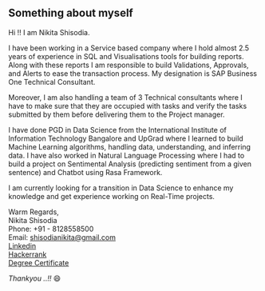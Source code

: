 ## Something about myself 

Hi !! I am Nikita Shisodia.

I have been working in a Service based company where I hold almost 2.5 years of experience in SQL and Visualisations tools for building reports.
Along with these reports I am responsible to build Validations, Approvals, and Alerts to ease the transaction process.
My designation is SAP Business One Technical Consultant.

Moreover, I am also handling a team of 3 Technical consultants where I have to make sure that they are occupied with tasks and verify the tasks submitted by them before delivering them to the Project manager.

I have done PGD in Data Science from the International Institute of Information Technology Bangalore and UpGrad where I learned to build Machine Learning algorithms, handling data, understanding, and inferring data.
I have also worked in Natural Language Processing where I had to build a project on Sentimental Analysis (predicting sentiment from a given sentence) and Chatbot using Rasa Framework.

I am currently looking for a transition in Data Science to enhance my knowledge and get experience working on Real-Time projects.


Warm Regards,<br>
Nikita Shisodia <br>
Phone: +91 - 8128558500 <br>
Email: shisodianikita@gmail.com <br>
[Linkedin](https://www.linkedin.com/in/nikita-shisodia/) <br>
[Hackerrank](https://www.hackerrank.com/shisodianikita) <br>
[Degree Certificate](https://api.accredible.com/v1/auth/invite?code=268cdadc08b9ec0faf92&credential_id=4ef9650b-951e-46f3-a4f5-3caa7fd93ad8&url=https%3A%2F%2Fwww.credential.net%2F4ef9650b-951e-46f3-a4f5-3caa7fd93ad8&ident=8d1dd81fe29f0cdba879ca276b867152d422430d)

*Thankyou ..!!* :smile:
